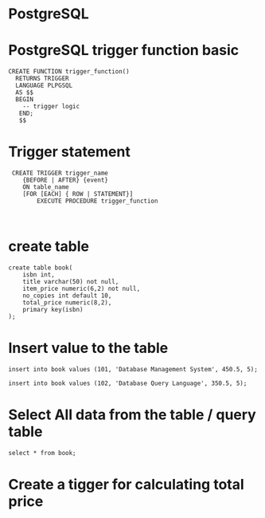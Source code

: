 # PostgreSQL

# PostgreSQL trigger function basic

```
CREATE FUNCTION trigger_function()
  RETURNS TRIGGER
  LANGUAGE PLPGSQL
  AS $$
  BEGIN
    -- trigger logic
   END;
   $$

```
# Trigger statement

```
 CREATE TRIGGER trigger_name
	{BEFORE | AFTER} {event}
	ON table_name
	[FOR [EACH] { ROW | STATEMENT}]
		EXECUTE PROCEDURE trigger_function
	


```

# create table
```
create table book(
	isbn int,
	title varchar(50) not null,
	item_price numeric(6,2) not null,
	no_copies int default 10,
	total_price numeric(8,2),
	primary key(isbn)
);
```
# Insert value to the table
```
insert into book values (101, 'Database Management System', 450.5, 5);

insert into book values (102, 'Database Query Language', 350.5, 5);

```

# Select All data from the table / query table
```
select * from book;
```
# Create a tigger for calculating total price 
```

```

